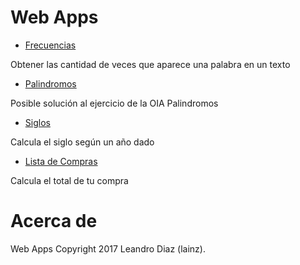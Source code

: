# Web Apps
* [Frecuencias](https://lainz.github.io/webapps/frecuencias.html)

Obtener las cantidad de veces que aparece una palabra en un texto

* [Palindromos](https://lainz.github.io/webapps/palindromos.html)

Posible solución al ejercicio de la OIA Palindromos

* [Siglos](https://lainz.github.io/webapps/siglos.html)

Calcula el siglo según un año dado

* [Lista de Compras](https://lainz.github.io/webapps/compras/)

Calcula el total de tu compra

# Acerca de
Web Apps Copyright 2017 Leandro Diaz (lainz).